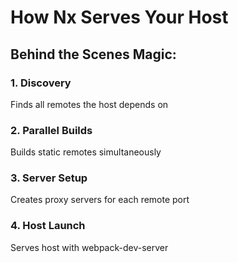 ---
---

# How Nx Serves Your Host

<div class="mt-8">
<h2>Behind the Scenes Magic:</h2>

<div class="space-y-6">
  <div v-click class="p-4 border rounded">
    <h3>1. Discovery</h3>
    <p>Finds all remotes the host depends on</p>
  </div>

  <div v-click class="p-4 border rounded">
    <h3>2. Parallel Builds</h3>
    <p>Builds static remotes simultaneously</p>
  </div>

  <div v-click class="p-4 border rounded">
    <h3>3. Server Setup</h3>
    <p>Creates proxy servers for each remote port</p>
  </div>

  <div v-click class="p-4 border rounded">
    <h3>4. Host Launch</h3>
    <p>Serves host with webpack-dev-server</p>
  </div>
</div>
</div>